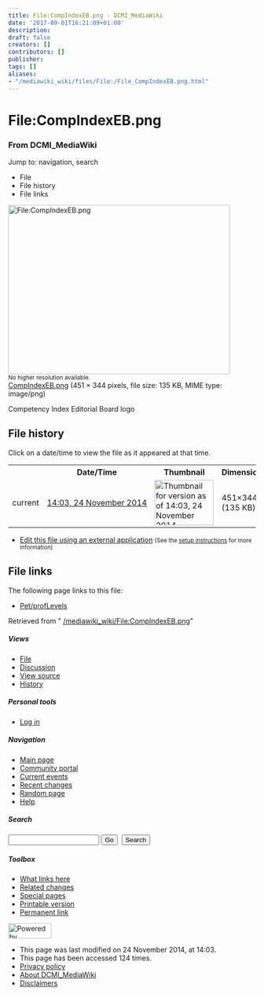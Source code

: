 ```yaml
---
title: File:CompIndexEB.png - DCMI_MediaWiki
date: '2017-09-01T16:21:09+01:00'
description: 
draft: false
creators: []
contributors: []
publisher: 
tags: []
aliases:
- "/mediawiki_wiki/files/File:/File_CompIndexEB.png.html"
---
```


<a id="top"></a>
# File:CompIndexEB.png

### From DCMI\_MediaWiki

Jump to: navigation, search
<!-- start content -->
- File
- File history
- File links

 [<img alt="File:CompIndexEB.png" src="/images/2/2d/CompIndexEB.png" width="451" height="344">](/mediawiki_wiki/files/CompIndexEB.png)  
<small>No higher resolution available.</small>  
 [CompIndexEB.png](/images/2/2d/CompIndexEB.png)‎ (451 × 344 pixels, file size: 135 KB, MIME type: image/png)

Competency Index Editorial Board logo

<!-- 
NewPP limit report
Preprocessor node count: 1/1000000
Post-expand include size: 0/2097152 bytes
Template argument size: 0/2097152 bytes
Expensive parser function count: 0/100
-->
## File history

Click on a date/time to view the file as it appeared at that time.

<table class="wikitable filehistory">
  <tr>
    <td></td>
    <th>Date/Time</th>
    <th>Thumbnail</th>
    <th>Dimensions</th>
    <th>User</th>
    <th>Comment</th>
  </tr>
  <tr>
    <td>current</td>
    <td class="filehistory-selected" style="white-space: nowrap;"><a href="/mediawiki_wiki/files/CompIndexEB.png">14:03, 24 November 2014</a></td>
    <td><a href="/images/2/2d/CompIndexEB.png"><img alt="Thumbnail for version as of 14:03, 24 November 2014" src="/images/2/2d/CompIndexEB.png" width="120" height="92"></a></td>
    <td>451×344 <span style="white-space: nowrap;">(135 KB)</span>
    </td>
    <td>
      <a href="/index.php?title=User:StuartSutton&amp;action=edit&amp;redlink=1" class="new mw-userlink" title="User:StuartSutton (page does not exist)">StuartSutton</a> <span style="white-space: nowrap;"> <span class="mw-usertoollinks">(<a href="/index.php?title=User_talk:StuartSutton&amp;action=edit&amp;redlink=1" class="new" title="User talk:StuartSutton (page does not exist)">Talk</a> | <a href="/index.php/Special:Contributions/StuartSutton" title="Special:Contributions/StuartSutton">contribs</a>)</span></span>
    </td>
    <td> <span class="comment">(Competency Index Editorial Board logo)</span>
    </td>
  </tr>
</table>

  

- [Edit this file using an external application](/index.php?title=File:CompIndexEB.png&action=edit&externaledit=true&mode=file "File:CompIndexEB.png") <small>(See the <a href="http://www.mediawiki.org/wiki/Manual:External_editors" class="external text" rel="nofollow">setup instructions</a> for more information)</small>

## File links

The following page links to this file:

- [Pet/profLevels](/index.php/Pet/profLevels "Pet/profLevels")

Retrieved from " [/mediawiki_wiki/File:CompIndexEB.png](/mediawiki_wiki/files/File:/File:CompIndexEB.png.html)"

<!-- end content -->

##### Views

- [File](/mediawiki_wiki/files/File:/File:CompIndexEB.png.html "View the file page [c]")
- [Discussion](/index.php?title=File_talk:CompIndexEB.png&action=edit&redlink=1 "Discussion about the content page [t]")
- [View source](/index.php?title=File:CompIndexEB.png&action=edit "This page is protected.
You can view its source [e]")
- [History](/index.php?title=File:CompIndexEB.png&action=history "Past revisions of this page [h]")

##### Personal tools

- [Log in](/index.php?title=Special:UserLogin&returnto=File:CompIndexEB.png "You are encouraged to log in; however, it is not mandatory [o]")

<script type="text/javascript"> if (window.isMSIE55) fixalpha(); </script>

##### Navigation

- [Main page](/index.php/Main_Page "Visit the main page [z]")
- [Community portal](/index.php/DCMI_MediaWiki:Community_portal "About the project, what you can do, where to find things")
- [Current events](/index.php/DCMI_MediaWiki:Current_events "Find background information on current events")
- [Recent changes](/index.php/Special:RecentChanges "The list of recent changes in the wiki [r]")
- [Random page](/index.php/Special:Random "Load a random page [x]")
- [Help](/index.php/Help:Contents "The place to find out")

##### <label for="searchInput">Search</label>

<form action="/index.php" id="searchform">
				<input type="hidden" name="title" value="Special:Search">
				<input id="searchInput" title="Search DCMI_MediaWiki" accesskey="f" type="search" name="search">
				<input type="submit" name="go" class="searchButton" id="searchGoButton" value="Go" title="Go to a page with this exact name if exists"> 
				<input type="submit" name="fulltext" class="searchButton" id="mw-searchButton" value="Search" title="Search the pages for this text">
			</form>

##### Toolbox

- [What links here](/index.php/Special:WhatLinksHere/File:CompIndexEB.png "List of all wiki pages that link here [j]")
- [Related changes](/index.php/Special:RecentChangesLinked/File:CompIndexEB.png "Recent changes in pages linked from this page [k]")
- [Special pages](/index.php/Special:SpecialPages "List of all special pages [q]")
- [Printable version](/index.php?title=File:CompIndexEB.png&printable=yes "Printable version of this page [p]")
- [Permanent link](/index.php?title=File:CompIndexEB.png&oldid=8789 "Permanent link to this revision of the page")

<!-- end of the left (by default at least) column -->

 [<img src="/skins/common/images/poweredby_mediawiki_88x31.png" height="31" width="88" alt="Powered by MediaWiki">](http://www.mediawiki.org/)

- This page was last modified on 24 November 2014, at 14:03.
- This page has been accessed 124 times.
- [Privacy policy](/index.php/DCMI_MediaWiki:Privacy_policy "DCMI MediaWiki:Privacy policy")
- [About DCMI\_MediaWiki](/index.php/DCMI_MediaWiki:About "DCMI MediaWiki:About")
- [Disclaimers](/index.php/DCMI_MediaWiki:General_disclaimer "DCMI MediaWiki:General disclaimer")

<script>if (window.runOnloadHook) runOnloadHook();</script><!-- Served in 0.456 secs. -->
